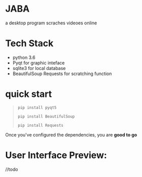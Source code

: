 # JABA
a desktop program scraches videoes online	

# Tech Stack
- python 3.6  
- Pyqt for graphic inteface  
- sqlite3 for local database  
- BeautifulSoup Requests for scratching function  

# quick start
 >     pip install pyqt5  
 >
 >     pip install BeautifulSoup  
 >
 >     pip install Requests  
 >

  Once you've configured the dependencies, you are **good to go**
  
# User Interface Preview:
  //todo
